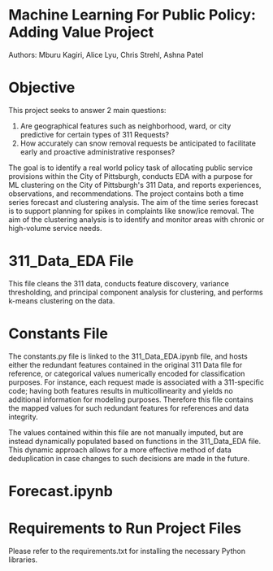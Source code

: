 # Machine Learning For Public Policy: Adding Value Project
Authors: Mburu Kagiri, Alice Lyu, Chris Strehl, Ashna Patel

# Objective
This project seeks to answer 2 main questions:
1. Are geographical features such as neighborhood, ward, or city predictive for certain types of 311 Requests?
2. How accurately can snow removal requests be anticipated to facilitate early and proactive administrative responses?

The goal is to identify a real world policy task of allocating public service provisions within the City of Pittsburgh, conducts EDA with a purpose for ML clustering on the City of Pittsburgh's 311 Data, and reports experiences, observations, and recommendations. The project contains both a time series forecast and clustering analysis. The aim of the time series forecast is to support planning for spikes in complaints like snow/ice removal. The aim of the clustering analysis is to identify and monitor areas with chronic or high-volume service needs.

# 311_Data_EDA File
This file cleans the 311 data, conducts feature discovery, variance thresholding, and principal component analysis for clustering, and performs k-means clustering on the data.

# Constants File
The constants.py file is linked to the 311_Data_EDA.ipynb file, and hosts either the redundant features contained in the original 311 Data file for reference, or categorical values numerically encoded for classification purposes. For instance, each request made is associated with a 311-specific code; having both features results in multicollinearity and yields no additional information for modeling purposes. Therefore this file contains the mapped values for such redundant features for references and data integrity. 

The values contained within this file are not manually imputed, but are instead dynamically populated based on functions in the 311_Data_EDA file. This dynamic approach allows for a more effective method of data deduplication in case changes to such decisions are made in the future.

# Forecast.ipynb

# Requirements to Run Project Files
Please refer to the requirements.txt for installing the necessary Python libraries.

